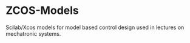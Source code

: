 # ZCOS-Models
Scilab/Xcos models for model based control design used in lectures on mechatronic systems. 

